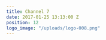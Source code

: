 ```yaml
---
title: Channel 7
date: 2017-01-25 13:13:00 Z
position: 12
logo_image: "/uploads/logo-008.png"
---
```


